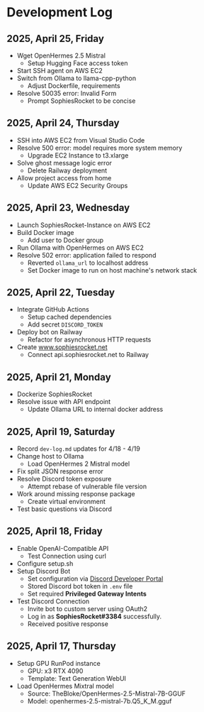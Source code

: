 # Development Log

## 2025, April 25, Friday
- Wget OpenHermes 2.5 Mistral
  - Setup Hugging Face access token
- Start SSH agent on AWS EC2
- Switch from Ollama to llama-cpp-python
  - Adjust Dockerfile, requirements
- Resolve 50035 error: Invalid Form
  - Prompt SophiesRocket to be concise

## 2025, April 24, Thursday
- SSH into AWS EC2 from Visual Studio Code
- Resolve 500 error: model requires more system memory
  - Upgrade EC2 Instance to t3.xlarge
- Solve ghost message logic error
  - Delete Railway deployment
- Allow project access from home
  - Update AWS EC2 Security Groups

## 2025, April 23, Wednesday
- Launch SophiesRocket-Instance on AWS EC2
- Build Docker image
  - Add user to Docker group
- Run Ollama with OpenHermes on AWS EC2
- Resolve 502 error: application failed to respond
  - Reverted `ollama_url` to localhost address
  - Set Docker image to run on host machine's network stack

## 2025, April 22, Tuesday
- Integrate GitHub Actions
  - Setup cached dependencies
  - Add secret `DISCORD_TOKEN`
- Deploy bot on Railway
  - Refactor for asynchronous HTTP requests
- Create www.sophiesrocket.net
  - Connect api.sophiesrocket.net to Railway

## 2025, April 21, Monday
- Dockerize SophiesRocket
- Resolve issue with API endpoint
  - Update Ollama URL to internal docker address

## 2025, April 19, Saturday
- Record `dev-log.md` updates for 4/18 - 4/19
- Change host to Ollama
  - Load OpenHermes 2 Mistral model
- Fix split JSON response error
- Resolve Discord token exposure
  - Attempt rebase of vulnerable file version
- Work around missing response package
  - Create virtual environment
- Test basic questions via Discord

## 2025, April 18, Friday
- Enable OpenAI-Compatible API
  - Test Connection using curl
- Configure setup.sh
- Setup Discord Bot
  - Set configuration via [Discord Developer Portal](https://discord.com/developers/applications)
  - Stored Discord bot token in `.env` file
  - Set required **Privileged Gateway Intents**
- Test Discord Connection
  - Invite bot to custom server using OAuth2
  - Log in as **SophiesRocket#3384** successfully.
  - Received positive response

## 2025, April 17, Thursday
- Setup GPU RunPod instance
  - GPU: x3 RTX 4090
  - Template: Text Generation WebUI
- Load OpenHermes Mixtral model
  - Source: TheBloke/OpenHermes-2.5-Mistral-7B-GGUF
  - Model: openhermes-2.5-mistral-7b.Q5_K_M.gguf
